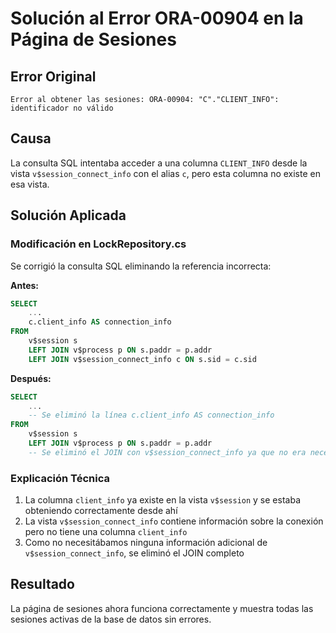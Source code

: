 # Solución al Error ORA-00904 en la Página de Sesiones

## Error Original
```
Error al obtener las sesiones: ORA-00904: "C"."CLIENT_INFO": identificador no válido
```

## Causa
La consulta SQL intentaba acceder a una columna `CLIENT_INFO` desde la vista `v$session_connect_info` con el alias `c`, pero esta columna no existe en esa vista.

## Solución Aplicada

### Modificación en LockRepository.cs

Se corrigió la consulta SQL eliminando la referencia incorrecta:

**Antes:**
```sql
SELECT 
    ...
    c.client_info AS connection_info
FROM 
    v$session s
    LEFT JOIN v$process p ON s.paddr = p.addr
    LEFT JOIN v$session_connect_info c ON s.sid = c.sid
```

**Después:**
```sql
SELECT 
    ...
    -- Se eliminó la línea c.client_info AS connection_info
FROM 
    v$session s
    LEFT JOIN v$process p ON s.paddr = p.addr
    -- Se eliminó el JOIN con v$session_connect_info ya que no era necesario
```

### Explicación Técnica

1. La columna `client_info` ya existe en la vista `v$session` y se estaba obteniendo correctamente desde ahí
2. La vista `v$session_connect_info` contiene información sobre la conexión pero no tiene una columna `client_info`
3. Como no necesitábamos ninguna información adicional de `v$session_connect_info`, se eliminó el JOIN completo

## Resultado

La página de sesiones ahora funciona correctamente y muestra todas las sesiones activas de la base de datos sin errores.
